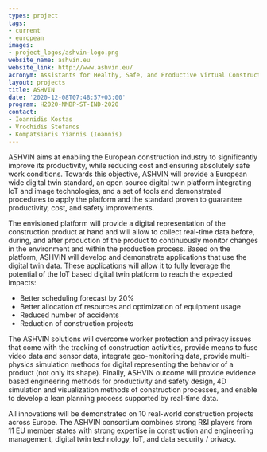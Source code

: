 ```yaml
---
types: project
tags:
- current
- european
images:
- project_logos/ashvin-logo.png
website_name: ashvin.eu
website_link: http://www.ashvin.eu/
acronym: Assistants for Healthy, Safe, and Productive Virtual Construction Design, Operation & Maintenance using a Digitial Twin
layout: projects
title: ASHVIN
date: '2020-12-08T07:48:57+03:00'
program: H2020-NMBP-ST-IND-2020
contact:
- Ioannidis Kostas
- Vrochidis Stefanos
- Kompatsiaris Yiannis (Ioannis)
---
```

<p>
ASHVIN aims at enabling the European construction industry to significantly improve its productivity, while reducing cost and ensuring absolutely safe work conditions. Towards this objective, ASHVIN will provide a European wide digital twin standard, an open source digital twin platform integrating IoT and image technologies, and a set of tools and demonstrated procedures to apply the platform and the standard proven to guarantee productivity, cost, and safety improvements.
</p>
<p>
The envisioned platform will provide a digital representation of the construction product at hand and will allow to collect real-time data before, during, and after production of the product to continuously monitor changes in the environment and within the production process. Based on the platform, ASHVIN will develop and demonstrate applications that use the digital twin data. These applications will allow it to fully leverage the potential of the IoT based digital twin platform to reach the expected impacts: 
<ul>
<li>Better scheduling forecast by 20% </li>
<li>Better allocation of resources and optimization of equipment usage</li>
<li>Reduced number of accidents</li>
<li>Reduction of construction projects</li>
</ul>
</p>
<p>
The ASHVIN solutions will overcome worker protection and privacy issues that come with the tracking of construction activities, provide means to fuse video data and sensor data, integrate geo-monitoring data, provide multi-physics simulation methods for digital representing the behavior of a product (not only its shape). Finally, ASHVIN outcome will provide evidence based engineering methods for productivity and safety design, 4D simulation and visualization methods of construction processes, and enable to develop a lean planning process supported by real-time data.
</p>
<p>
All innovations will be demonstrated on 10 real-world construction projects across Europe. The ASHVIN consortium combines strong R&I players from 11 EU member states with strong expertise in construction and engineering management, digital twin technology, IoT, and data security / privacy.
</p>
